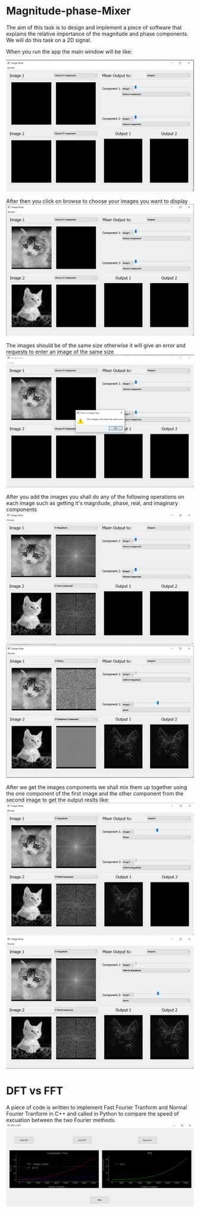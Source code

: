 # Magnitude-phase-Mixer
The aim of this task is to design and implement a piece of software that explains the relative importance of the magnitude and phase components. We will do this task on a 2D signal.


When you run the app the main window will be like:

![img](./results/main.PNG)

After then  you click on browse to choose your images you want to display
![img](./results/Add.PNG)

 The images should be of the same size otherwise it will give an error and requests to enter an image of the same size
![img](./results/error.PNG)

After you add the images you shall do any of the following operations on each image such as getting it's magnitude, phase, real, and imaginary components
![img](./results/get.PNG)
![img](./results/get2.PNG)

After we get the images components we shall mix them up together using the one component of the first image and the other component from the second image to get the output reslts like:
![img](./results/mix1.PNG)
![img](./results/mix2.PNG)

# DFT vs FFT
A piece of code is written to implement Fast Fourier Tranform and Normal Fourier Tranform in C++ and called in Python to compare the speed of excuation between the two Fourier methods.
![img](./FFT/DFTvsFFT.PNG)

